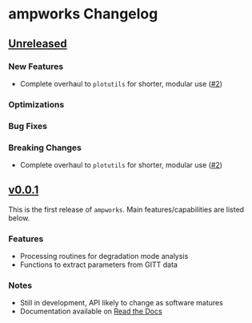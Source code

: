 # ampworks Changelog

## [Unreleased](https://github.com/NREL/ampworks)

### New Features
- Complete overhaul to `plotutils` for shorter, modular use ([#2](https://github.com/NREL/ampworks/pull/2))

### Optimizations

### Bug Fixes

### Breaking Changes
- Complete overhaul to `plotutils` for shorter, modular use ([#2](https://github.com/NREL/ampworks/pull/2))

## [v0.0.1](https://github.com/NREL/ampworks/tree/v0.0.1)
This is the first release of `ampworks`. Main features/capabilities are listed below.

### Features
- Processing routines for degradation mode analysis
- Functions to extract parameters from GITT data

### Notes
- Still in development, API likely to change as software matures
- Documentation available on [Read the Docs](https://ampworks.readthedocs.io/)

